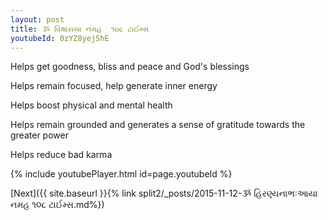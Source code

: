 ```yaml
---
layout: post
title: ૐ વિક્ષારાયા નમહ  ૧૦૮ ટાઈમ્સ
youtubeId: 0zYZ8yejShE
---
```

 
 
Helps get goodness, bliss and peace and God's blessings
 
Helps remain focused, help generate inner energy 
 
Helps boost physical and mental health 
 
Helps remain grounded and generates a sense of gratitude towards the greater power 
 
Helps reduce bad karma
 
 
 
 


{% include youtubePlayer.html id=page.youtubeId %}
 
[Next]({{ site.baseurl }}{% link  split2/_posts/2015-11-12-ૐ હિરણ્યનાભઃઆયા નમહ ૧૦૮ ટાઈમ્સ.md%})
 
